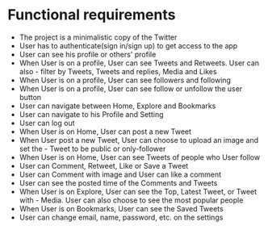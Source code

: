 # Functional requirements

- The project is a minimalistic copy of the Twitter
- User has to authenticate(sign in/sign up) to get access to the app
- User can see his profile or others' profile
- When User is on a profile, User can see Tweets and Retweets. User can also - filter by Tweets, Tweets and replies, Media and Likes
- When User is on a profile, User can see followers and following
- When User is on a profile, User can see follow or unfollow the user button
- User can navigate between Home, Explore and Bookmarks
- User can navigate to his Profile and Setting
- User can log out
- When User is on Home, User can post a new Tweet
- When User post a new Tweet, User can choose to upload an image and set the - Tweet to be public or only-follower
- When User is on Home, User can see Tweets of people who User follow
- User can Comment, Retweet, Like or Save a Tweet
- User can Comment with image and User can like a comment
- User can see the posted time of the Comments and Tweets
- When User is on Explore, User can see the Top, Latest Tweet, or Tweet with - Media. User can also choose to see the most popular people
- When User is on Bookmarks, User can see the Saved Tweets
- User can change email, name, password, etc. on the settings

